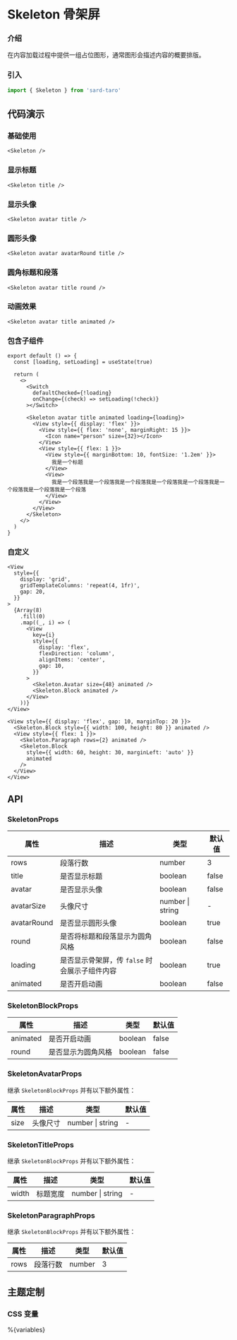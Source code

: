 # Skeleton 骨架屏

### 介绍

在内容加载过程中提供一组占位图形，通常图形会描述内容的概要排版。

### 引入

```js
import { Skeleton } from 'sard-taro'
```

## 代码演示

### 基础使用

```tsx
<Skeleton />
```

### 显示标题

```tsx
<Skeleton title />
```

### 显示头像

```tsx
<Skeleton avatar title />
```

### 圆形头像

```tsx
<Skeleton avatar avatarRound title />
```

### 圆角标题和段落

```tsx
<Skeleton avatar title round />
```

### 动画效果

```tsx
<Skeleton avatar title animated />
```

### 包含子组件

```tsx
export default () => {
  const [loading, setLoading] = useState(true)

  return (
    <>
      <Switch
        defaultChecked={!loading}
        onChange={(check) => setLoading(!check)}
      ></Switch>

      <Skeleton avatar title animated loading={loading}>
        <View style={{ display: 'flex' }}>
          <View style={{ flex: 'none', marginRight: 15 }}>
            <Icon name="person" size={32}></Icon>
          </View>
          <View style={{ flex: 1 }}>
            <View style={{ marginBottom: 10, fontSize: '1.2em' }}>
              我是一个标题
            </View>
            <View>
              我是一个段落我是一个段落我是一个段落我是一个段落我是一个段落我是一个段落我是一个段落我是一个段落
            </View>
          </View>
        </View>
      </Skeleton>
    </>
  )
}
```

### 自定义

```tsx
<View
  style={{
    display: 'grid',
    gridTemplateColumns: 'repeat(4, 1fr)',
    gap: 20,
  }}
>
  {Array(8)
    .fill(0)
    .map((_, i) => (
      <View
        key={i}
        style={{
          display: 'flex',
          flexDirection: 'column',
          alignItems: 'center',
          gap: 10,
        }}
      >
        <Skeleton.Avatar size={48} animated />
        <Skeleton.Block animated />
      </View>
    ))}
</View>

<View style={{ display: 'flex', gap: 10, marginTop: 20 }}>
  <Skeleton.Block style={{ width: 100, height: 80 }} animated />
  <View style={{ flex: 1 }}>
    <Skeleton.Paragraph rows={2} animated />
    <Skeleton.Block
      style={{ width: 60, height: 30, marginLeft: 'auto' }}
      animated
    />
  </View>
</View>
```

## API

### SkeletonProps

| 属性        | 描述                                          | 类型             | 默认值 |
| ----------- | --------------------------------------------- | ---------------- | ------ |
| rows        | 段落行数                                      | number           | 3      |
| title       | 是否显示标题                                  | boolean          | false  |
| avatar      | 是否显示头像                                  | boolean          | false  |
| avatarSize  | 头像尺寸                                      | number \| string | -      |
| avatarRound | 是否显示圆形头像                              | boolean          | true   |
| round       | 是否将标题和段落显示为圆角风格                | boolean          | false  |
| loading     | 是否显示骨架屏，传 `false` 时会展示子组件内容 | boolean          | true   |
| animated    | 是否开启动画                                  | boolean          | false  |

### SkeletonBlockProps

| 属性     | 描述               | 类型    | 默认值 |
| -------- | ------------------ | ------- | ------ |
| animated | 是否开启动画       | boolean | false  |
| round    | 是否显示为圆角风格 | boolean | false  |

### SkeletonAvatarProps

继承 `SkeletonBlockProps` 并有以下额外属性：

| 属性 | 描述     | 类型             | 默认值 |
| ---- | -------- | ---------------- | ------ |
| size | 头像尺寸 | number \| string | -      |

### SkeletonTitleProps

继承 `SkeletonBlockProps` 并有以下额外属性：

| 属性  | 描述     | 类型             | 默认值 |
| ----- | -------- | ---------------- | ------ |
| width | 标题宽度 | number \| string | -      |

### SkeletonParagraphProps

继承 `SkeletonBlockProps` 并有以下额外属性：

| 属性 | 描述     | 类型   | 默认值 |
| ---- | -------- | ------ | ------ |
| rows | 段落行数 | number | 3      |

## 主题定制

### CSS 变量

%{variables}

```

```
